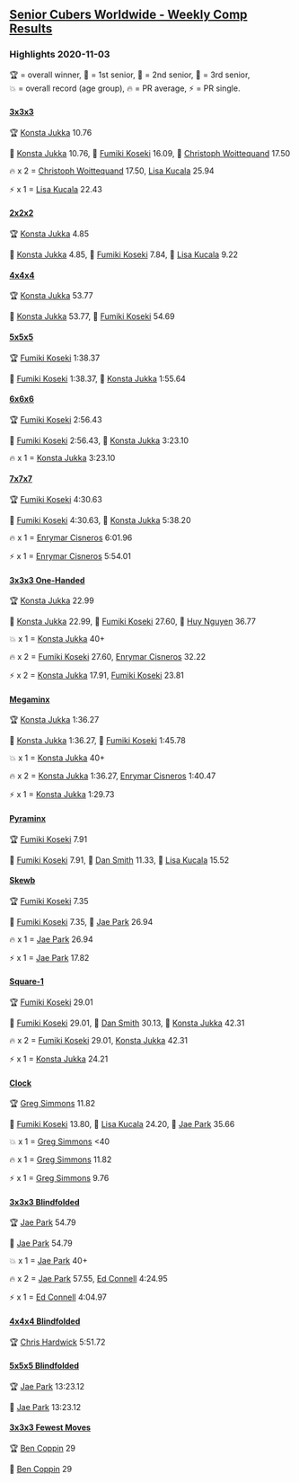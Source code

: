 <style>table {white-space: nowrap;}</style>
<link rel="stylesheet" type="text/css" href="/scw-comp/css/flags.css" />

## [Senior Cubers Worldwide - Weekly Comp Results](/scw-comp/results/)
### Highlights 2020-11-03

<span style="white-space: nowrap;">🏆 = overall winner</span>, <span style="white-space: nowrap;">🥇 = 1st senior</span>, <span style="white-space: nowrap;">🥈 = 2nd senior</span>, <span style="white-space: nowrap;">🥉 = 3rd senior</span>, <span style="white-space: nowrap;">💥 = overall record (age group)</span>, <span style="white-space: nowrap;">🔥 = PR average</span>, <span style="white-space: nowrap;">⚡ = PR single</span>.

#### [3x3x3](333.md)

<span style="white-space: nowrap;">🏆 [Konsta Jukka](../../persons/konsta_jukka/333.md) 10.76</span>

<span style="white-space: nowrap;">🥇 [Konsta Jukka](../../persons/konsta_jukka/333.md) 10.76</span>, <span style="white-space: nowrap;">🥈 [Fumiki Koseki](../../persons/fumiki_koseki/333.md) 16.09</span>, <span style="white-space: nowrap;">🥉 [Christoph Woittequand](../../persons/christoph_woittequand/333.md) 17.50</span>

🔥 x 2 = <span style="white-space: nowrap;">[Christoph Woittequand](../../persons/christoph_woittequand/333.md) 17.50</span>, <span style="white-space: nowrap;">[Lisa Kucala](../../persons/lisa_kucala/333.md) 25.94</span>

⚡ x 1 = <span style="white-space: nowrap;">[Lisa Kucala](../../persons/lisa_kucala/333.md) 22.43</span>

#### [2x2x2](222.md)

<span style="white-space: nowrap;">🏆 [Konsta Jukka](../../persons/konsta_jukka/222.md) 4.85</span>

<span style="white-space: nowrap;">🥇 [Konsta Jukka](../../persons/konsta_jukka/222.md) 4.85</span>, <span style="white-space: nowrap;">🥈 [Fumiki Koseki](../../persons/fumiki_koseki/222.md) 7.84</span>, <span style="white-space: nowrap;">🥉 [Lisa Kucala](../../persons/lisa_kucala/222.md) 9.22</span>

#### [4x4x4](444.md)

<span style="white-space: nowrap;">🏆 [Konsta Jukka](../../persons/konsta_jukka/444.md) 53.77</span>

<span style="white-space: nowrap;">🥇 [Konsta Jukka](../../persons/konsta_jukka/444.md) 53.77</span>, <span style="white-space: nowrap;">🥈 [Fumiki Koseki](../../persons/fumiki_koseki/444.md) 54.69</span>

#### [5x5x5](555.md)

<span style="white-space: nowrap;">🏆 [Fumiki Koseki](../../persons/fumiki_koseki/555.md) 1:38.37</span>

<span style="white-space: nowrap;">🥇 [Fumiki Koseki](../../persons/fumiki_koseki/555.md) 1:38.37</span>, <span style="white-space: nowrap;">🥈 [Konsta Jukka](../../persons/konsta_jukka/555.md) 1:55.64</span>

#### [6x6x6](666.md)

<span style="white-space: nowrap;">🏆 [Fumiki Koseki](../../persons/fumiki_koseki/666.md) 2:56.43</span>

<span style="white-space: nowrap;">🥇 [Fumiki Koseki](../../persons/fumiki_koseki/666.md) 2:56.43</span>, <span style="white-space: nowrap;">🥈 [Konsta Jukka](../../persons/konsta_jukka/666.md) 3:23.10</span>

🔥 x 1 = <span style="white-space: nowrap;">[Konsta Jukka](../../persons/konsta_jukka/666.md) 3:23.10</span>

#### [7x7x7](777.md)

<span style="white-space: nowrap;">🏆 [Fumiki Koseki](../../persons/fumiki_koseki/777.md) 4:30.63</span>

<span style="white-space: nowrap;">🥇 [Fumiki Koseki](../../persons/fumiki_koseki/777.md) 4:30.63</span>, <span style="white-space: nowrap;">🥈 [Konsta Jukka](../../persons/konsta_jukka/777.md) 5:38.20</span>

🔥 x 1 = <span style="white-space: nowrap;">[Enrymar Cisneros](../../persons/enrymar_cisneros/777.md) 6:01.96</span>

⚡ x 1 = <span style="white-space: nowrap;">[Enrymar Cisneros](../../persons/enrymar_cisneros/777.md) 5:54.01</span>

#### [3x3x3 One-Handed](333oh.md)

<span style="white-space: nowrap;">🏆 [Konsta Jukka](../../persons/konsta_jukka/333oh.md) 22.99</span>

<span style="white-space: nowrap;">🥇 [Konsta Jukka](../../persons/konsta_jukka/333oh.md) 22.99</span>, <span style="white-space: nowrap;">🥈 [Fumiki Koseki](../../persons/fumiki_koseki/333oh.md) 27.60</span>, <span style="white-space: nowrap;">🥉 [Huy Nguyen](../../persons/huy_nguyen/333oh.md) 36.77</span>

💥 x 1 = <span style="white-space: nowrap;">[Konsta Jukka](../../persons/konsta_jukka/333oh.md) 40+</span>

🔥 x 2 = <span style="white-space: nowrap;">[Fumiki Koseki](../../persons/fumiki_koseki/333oh.md) 27.60</span>, <span style="white-space: nowrap;">[Enrymar Cisneros](../../persons/enrymar_cisneros/333oh.md) 32.22</span>

⚡ x 2 = <span style="white-space: nowrap;">[Konsta Jukka](../../persons/konsta_jukka/333oh.md) 17.91</span>, <span style="white-space: nowrap;">[Fumiki Koseki](../../persons/fumiki_koseki/333oh.md) 23.81</span>

#### [Megaminx](minx.md)

<span style="white-space: nowrap;">🏆 [Konsta Jukka](../../persons/konsta_jukka/minx.md) 1:36.27</span>

<span style="white-space: nowrap;">🥇 [Konsta Jukka](../../persons/konsta_jukka/minx.md) 1:36.27</span>, <span style="white-space: nowrap;">🥈 [Fumiki Koseki](../../persons/fumiki_koseki/minx.md) 1:45.78</span>

💥 x 1 = <span style="white-space: nowrap;">[Konsta Jukka](../../persons/konsta_jukka/minx.md) 40+</span>

🔥 x 2 = <span style="white-space: nowrap;">[Konsta Jukka](../../persons/konsta_jukka/minx.md) 1:36.27</span>, <span style="white-space: nowrap;">[Enrymar Cisneros](../../persons/enrymar_cisneros/minx.md) 1:40.47</span>

⚡ x 1 = <span style="white-space: nowrap;">[Konsta Jukka](../../persons/konsta_jukka/minx.md) 1:29.73</span>

#### [Pyraminx](pyram.md)

<span style="white-space: nowrap;">🏆 [Fumiki Koseki](../../persons/fumiki_koseki/pyram.md) 7.91</span>

<span style="white-space: nowrap;">🥇 [Fumiki Koseki](../../persons/fumiki_koseki/pyram.md) 7.91</span>, <span style="white-space: nowrap;">🥈 [Dan Smith](../../persons/dan_smith/pyram.md) 11.33</span>, <span style="white-space: nowrap;">🥉 [Lisa Kucala](../../persons/lisa_kucala/pyram.md) 15.52</span>

#### [Skewb](skewb.md)

<span style="white-space: nowrap;">🏆 [Fumiki Koseki](../../persons/fumiki_koseki/skewb.md) 7.35</span>

<span style="white-space: nowrap;">🥇 [Fumiki Koseki](../../persons/fumiki_koseki/skewb.md) 7.35</span>, <span style="white-space: nowrap;">🥈 [Jae Park](../../persons/jae_park/skewb.md) 26.94</span>

🔥 x 1 = <span style="white-space: nowrap;">[Jae Park](../../persons/jae_park/skewb.md) 26.94</span>

⚡ x 1 = <span style="white-space: nowrap;">[Jae Park](../../persons/jae_park/skewb.md) 17.82</span>

#### [Square-1](sq1.md)

<span style="white-space: nowrap;">🏆 [Fumiki Koseki](../../persons/fumiki_koseki/sq1.md) 29.01</span>

<span style="white-space: nowrap;">🥇 [Fumiki Koseki](../../persons/fumiki_koseki/sq1.md) 29.01</span>, <span style="white-space: nowrap;">🥈 [Dan Smith](../../persons/dan_smith/sq1.md) 30.13</span>, <span style="white-space: nowrap;">🥉 [Konsta Jukka](../../persons/konsta_jukka/sq1.md) 42.31</span>

🔥 x 2 = <span style="white-space: nowrap;">[Fumiki Koseki](../../persons/fumiki_koseki/sq1.md) 29.01</span>, <span style="white-space: nowrap;">[Konsta Jukka](../../persons/konsta_jukka/sq1.md) 42.31</span>

⚡ x 1 = <span style="white-space: nowrap;">[Konsta Jukka](../../persons/konsta_jukka/sq1.md) 24.21</span>

#### [Clock](clock.md)

<span style="white-space: nowrap;">🏆 [Greg Simmons](../../persons/greg_simmons/clock.md) 11.82</span>

<span style="white-space: nowrap;">🥇 [Fumiki Koseki](../../persons/fumiki_koseki/clock.md) 13.80</span>, <span style="white-space: nowrap;">🥈 [Lisa Kucala](../../persons/lisa_kucala/clock.md) 24.20</span>, <span style="white-space: nowrap;">🥉 [Jae Park](../../persons/jae_park/clock.md) 35.66</span>

💥 x 1 = <span style="white-space: nowrap;">[Greg Simmons](../../persons/greg_simmons/clock.md) <40</span>

🔥 x 1 = <span style="white-space: nowrap;">[Greg Simmons](../../persons/greg_simmons/clock.md) 11.82</span>

⚡ x 1 = <span style="white-space: nowrap;">[Greg Simmons](../../persons/greg_simmons/clock.md) 9.76</span>

#### [3x3x3 Blindfolded](333bf.md)

<span style="white-space: nowrap;">🏆 [Jae Park](../../persons/jae_park/333bf.md) 54.79</span>

<span style="white-space: nowrap;">🥇 [Jae Park](../../persons/jae_park/333bf.md) 54.79</span>

💥 x 1 = <span style="white-space: nowrap;">[Jae Park](../../persons/jae_park/333bf.md) 40+</span>

🔥 x 2 = <span style="white-space: nowrap;">[Jae Park](../../persons/jae_park/333bf.md) 57.55</span>, <span style="white-space: nowrap;">[Ed Connell](../../persons/ed_connell/333bf.md) 4:24.95</span>

⚡ x 1 = <span style="white-space: nowrap;">[Ed Connell](../../persons/ed_connell/333bf.md) 4:04.97</span>

#### [4x4x4 Blindfolded](444bf.md)

<span style="white-space: nowrap;">🏆 [Chris Hardwick](../../persons/chris_hardwick/444bf.md) 5:51.72</span>

#### [5x5x5 Blindfolded](555bf.md)

<span style="white-space: nowrap;">🏆 [Jae Park](../../persons/jae_park/555bf.md) 13:23.12</span>

<span style="white-space: nowrap;">🥇 [Jae Park](../../persons/jae_park/555bf.md) 13:23.12</span>

#### [3x3x3 Fewest Moves](333fm.md)

<span style="white-space: nowrap;">🏆 [Ben Coppin](../../persons/ben_coppin/333fm.md) 29</span>

<span style="white-space: nowrap;">🥇 [Ben Coppin](../../persons/ben_coppin/333fm.md) 29</span>


<!-- Global site tag (gtag.js) - Google Analytics -->
<script async src="https://www.googletagmanager.com/gtag/js?id=UA-86348435-3"></script>
<script>window.dataLayer = window.dataLayer || []; function gtag() {dataLayer.push(arguments);} gtag('js', new Date()); gtag('config', 'UA-86348435-3');</script>
